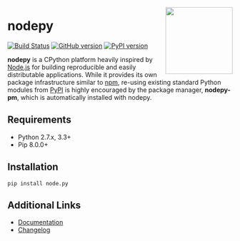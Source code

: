 <img src="https://i.imgur.com/IfmOKFI.png" align="right" width="150px"></img>

# nodepy

[![Build Status](https://travis-ci.org/nodepy/nodepy.svg?branch=master)](https://travis-ci.org/nodepy/nodepy)
[![GitHub version](https://badge.fury.io/gh/nodepy%2Fnodepy.svg)](https://badge.fury.io/gh/nodepy%2Fnodepy)
[![PyPI version](https://badge.fury.io/py/node.py.svg)](https://badge.fury.io/py/node.py)

**nodepy** is a CPython platform heavily inspired by [Node.js] for building
reproducible and easily distributable applications. While it provides its own
package infrastructure similar to [npm], re-using existing standard Python
modules from [PyPI] is highly encouraged by the package manager, **nodepy-pm**,
which is automatically installed with nodepy.

  [Node.js]: https://nodejs.org/
  [npm]: https://www.npmjs.com/
  [PyPI]: https://pypi.python.org/pypi
  [Pip]: https://pypi.python.org/pypi/pip
  [ppym.org]: https://ppym.org
  [Documentation]: https://nodepy.github.io/nodepy
  [Changelog]: docs/source/changelog.md

## Requirements

- Python 2.7.x, 3.3+
- Pip 8.0.0+

## Installation

    pip install node.py

## Additional Links

- [Documentation]
- [Changelog]
